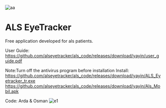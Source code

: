 ![aa](https://github.com/alseyetracker/als_code/assets/142795666/6911c75f-9e18-47a7-b325-2469368959c5)

# ALS EyeTracker
Free application developed for als patients.

User Guide:
https://github.com/alseyetracker/als_code/releases/download/yayin/user_guide.pdf


Note:Turn off the antivirus program before installation
Install:
https://github.com/alseyetracker/als_code/releases/download/yayin/ALS_Eyetracker_tr.exe
https://github.com/alseyetracker/als_code/releases/download/yayin/Als_Mobil.apk


Code: Arda & Osman
![e1](https://github.com/alseyetracker/als_code/assets/142795666/f4ed06ea-fa84-42db-be50-0b0d5f16e210)
